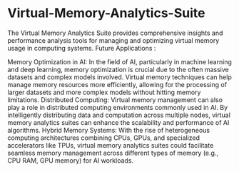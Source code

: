 # Virtual-Memory-Analytics-Suite
The Virtual Memory Analytics Suite provides comprehensive insights and performance analysis tools for managing and optimizing virtual memory usage in computing systems.
Future Applications :


Memory Optimization in AI: In the field of AI, particularly in machine learning and deep learning, memory optimization is crucial due to the often massive datasets and complex models involved. Virtual memory techniques can help manage memory resources more efficiently, allowing for the processing of larger datasets and more complex models without hitting memory limitations.
Distributed Computing: Virtual memory management can also play a role in distributed computing environments commonly used in AI. By intelligently distributing data and computation across multiple nodes, virtual memory analytics suites can enhance the scalability and performance of AI algorithms.
Hybrid Memory Systems: With the rise of heterogeneous computing architectures combining CPUs, GPUs, and specialized accelerators like TPUs, virtual memory analytics suites could facilitate seamless memory management across different types of memory (e.g., CPU RAM, GPU memory) for AI workloads.
